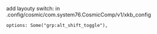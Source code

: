 add layouty switch:
in .config/cosmic/com.system76.CosmicComp/v1/xkb_config
```
options: Some("grp:alt_shift_toggle"),
```
